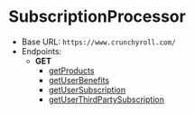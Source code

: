 SubscriptionProcessor
===========
* Base URL: `https://www.crunchyroll.com/`
* Endpoints: 
    * **GET**
       * [getProducts](./GET/getProducts.md)
       * [getUserBenefits](./GET/getUserBenefits.md)
       * [getUserSubscription](./GET/getUserSubscription.md)
       * [getUserThirdPartySubscription](./GET/getUserThirdPartySubscription.md)
